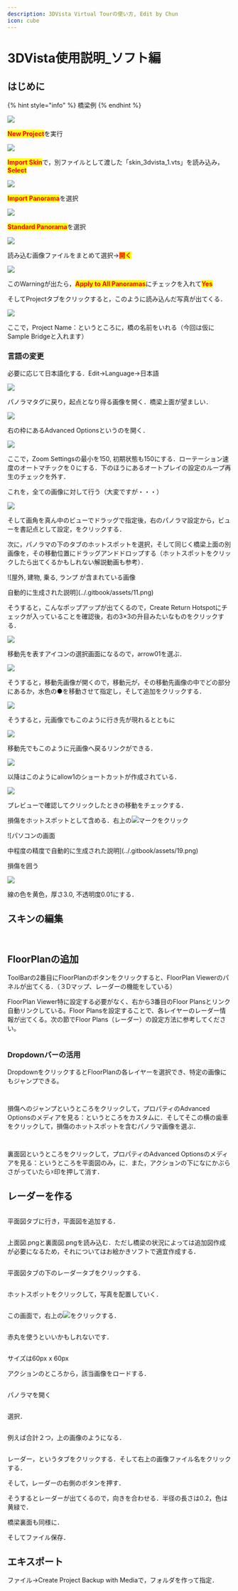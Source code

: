 ```yaml
---
description: 3DVista Virtual Tourの使い方, Edit by Chun
icon: cube
---
```


# 3DVista使用説明\_ソフト編

## はじめに

{% hint style="info" %}
橋梁例
{% endhint %}



![](../.gitbook/assets/0.png)

<mark style="color:red;">**New Project**</mark>を実行

![](../.gitbook/assets/1.png)

<mark style="color:red;">**Import Skin**</mark>で，別ファイルとして渡した「skin\_3dvista\_1.vts」を読み込み，<mark style="color:red;">**Select**</mark>

![](../.gitbook/assets/2.png)

<mark style="color:red;">**Import Panorama**</mark>を選択

![](../.gitbook/assets/3.png)

<mark style="color:red;">**Standard Panorama**</mark>を選択

![](../.gitbook/assets/4.png)

読み込む画像ファイルをまとめて選択→<mark style="color:red;">**開く**</mark>

![](../.gitbook/assets/5.png)

このWarningが出たら，<mark style="color:red;">**Apply to All Panoramas**</mark>にチェックを入れて<mark style="color:red;">**Yes**</mark>

そしてProjectタブをクリックすると，このように読み込んだ写真が出てくる．

![](../.gitbook/assets/6.png)

ここで，Project Name：というところに，橋の名前をいれる（今回は仮にSample Bridgeと入れます）

### 言語の変更

必要に応じて日本語化する．Edit→Language→日本語

![](../.gitbook/assets/7.png)

パノラマタグに戻り，起点となり得る画像を開く．橋梁上面が望ましい．

![](../.gitbook/assets/8.png)

右の枠にあるAdvanced Optionsというのを開く．

![](../.gitbook/assets/9.bmp)

ここで，Zoom Settingsの最小を150, 初期状態も150にする．ローテーション速度のオートマチックを０にする．下のほうにあるオートプレイの設定のループ再生のチェックを外す．

これを，全ての画像に対して行う（大変ですが・・・）

![](../.gitbook/assets/10.png)

そして画角を真ん中のビューでドラッグで指定後，右のパノラマ設定から，ビューを書記点として設定，をクリックする．

次に，パノラマの下のタブのホットスポットを選択，そして同じく橋梁上面の別画像を，その移動位置にドラッグアンドドロップする（ホットスポットをクリックしたら出てくるかもしれない解説動画も参考）．

![屋外, 建物, 乗る, ランプ が含まれている画像

自動的に生成された説明](../.gitbook/assets/11.png)

そうすると，こんなポップアップが出てくるので，Create Return Hotspotにチェックが入っていることを確認後，右の3×3の升目みたいなものをクリックする．

![](../.gitbook/assets/12.bmp)

移動先を表すアイコンの選択画面になるので，arrow01を選ぶ．

![](../.gitbook/assets/13.png)

そうすると，移動先画像が開くので，移動元が，その移動先画像の中でどの部分にあるか，水色の●を移動させて指定し，そして追加をクリックする．

![](../.gitbook/assets/14.png)

そうすると，元画像でもこのように行き先が現れるとともに

![](../.gitbook/assets/15.png)

移動先でもこのように元画像へ戻るリンクができる．

![](../.gitbook/assets/16.png)

以降はこのようにallow1のショートカットが作成されている．

![](../.gitbook/assets/17.png)

プレビューで確認してクリックしたときの移動をチェックする．

損傷をホットスポットとして含める．右上の![](../.gitbook/assets/18.png)マークをクリック

![パソコンの画面

中程度の精度で自動的に生成された説明](../.gitbook/assets/19.png)

損傷を囲う

![](../.gitbook/assets/20.png)

線の色を黄色，厚さ3.0, 不透明度0.01にする．



## スキンの編集



<figure><img src="../.gitbook/assets/グラフィックス1.png" alt=""><figcaption></figcaption></figure>

<figure><img src="../.gitbook/assets/グラフィックス2.png" alt=""><figcaption></figcaption></figure>



## FloorPlanの追加

ToolBarの2番目にFloorPlanのボタンをクリックすると、FloorPlan Viewerのパネルが出てくる．（３Dマップ、レーダーの機能をしている）

FloorPlan Viewer特に設定する必要がなく、右から3番目のFloor Plansとリンク自動リンクしている。Floor Plansを設定することで、各レイヤーのレーダー情報が出てくる。次の節でFloor Plans（レーダー）の設定方法に参考してください。

<figure><img src="../.gitbook/assets/image.png" alt=""><figcaption></figcaption></figure>

### Dropdownバーの活用

DropdownをクリックするとFloorPlanの各レイヤーを選択でき、特定の画像にもジャンプできる。

<figure><img src="../.gitbook/assets/image (3).png" alt=""><figcaption></figcaption></figure>

<div data-full-width="true">

<figure><img src="../.gitbook/assets/image (4).png" alt=""><figcaption></figcaption></figure>

</div>

損傷へのジャンプというところをクリックして，プロパティのAdvanced Optionsのメディアを見る：というところをカスタムに．そしてそこの横の歯車をクリックして，損傷のホットスポットを含むパノラマ画像を選ぶ．

<figure><img src="../.gitbook/assets/image (5).png" alt=""><figcaption></figcaption></figure>

<figure><img src="../.gitbook/assets/グラフィックス3.png" alt=""><figcaption></figcaption></figure>

裏面図というところをクリックして，プロパティのAdvanced Optionsのメディアを見る：というところを平面図のみ，に．また，アクションの下になにかぶらさがっていたら☓印を押して消す．

## レーダーを作る

<figure><img src="../.gitbook/assets/グラフィックス4.png" alt=""><figcaption></figcaption></figure>

平面図タブに行き，平面図を追加する．

<figure><img src="../.gitbook/assets/グラフィックス5.png" alt=""><figcaption></figcaption></figure>

上面図.pngと裏面図.pngを読み込む．ただし橋梁の状況によっては追加図作成が必要になるため，それについてはお絵かきソフトで適宜作成する．

<figure><img src="../.gitbook/assets/グラフィックス6.png" alt=""><figcaption></figcaption></figure>

平面図タブの下のレーダータブをクリックする．

<figure><img src="../.gitbook/assets/グラフィックス6 (1).png" alt=""><figcaption></figcaption></figure>

ホットスポットをクリックして，写真を配置していく．

<figure><img src="../.gitbook/assets/グラフィックス7.png" alt=""><figcaption></figcaption></figure>

この画面で，右上の![](<../.gitbook/assets/グラフィックス15 (1).png>)をクリックする．

<figure><img src="../.gitbook/assets/グラフィックス9.png" alt=""><figcaption></figcaption></figure>

赤丸を使うといいかもしれないです．

<figure><img src="../.gitbook/assets/グラフィックス10.png" alt=""><figcaption></figcaption></figure>

サイズは60px x 60px

アクションのところから，該当画像をロードする．

<figure><img src="../.gitbook/assets/グラフィックス11.png" alt=""><figcaption></figcaption></figure>

パノラマを開く

<figure><img src="../.gitbook/assets/グラフィックス12.png" alt=""><figcaption></figcaption></figure>

選択．

<figure><img src="../.gitbook/assets/グラフィックス13.png" alt=""><figcaption></figcaption></figure>

例えば合計２つ，上の画像のようになる．

<figure><img src="../.gitbook/assets/グラフィックス14.png" alt=""><figcaption></figcaption></figure>

レーダー，というタブをクリックする．そして右上の画像ファイル名をクリックする．

そして，レーダーの右側のボタンを押す．

そうするとレーダーが出てくるので，向きを合わせる．半径の長さは0.2，色は黄緑で．

橋梁裏面も同様に．

そしてファイル保存．

## エキスポート

ファイル→Create Project Backup with Mediaで，フォルダを作って指定．
